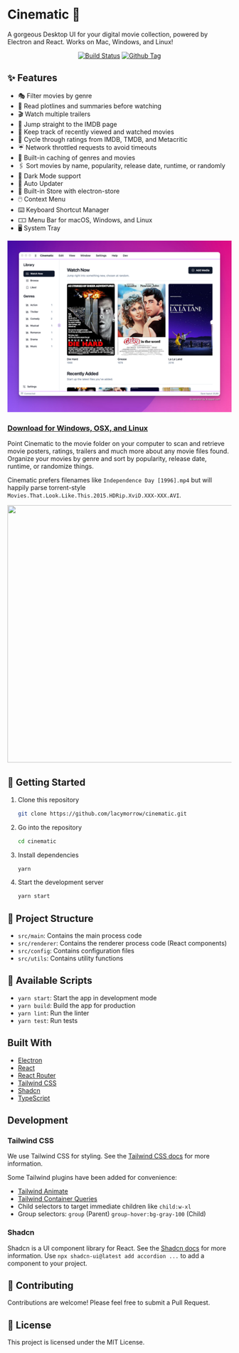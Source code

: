 # Cinematic 🎥

A gorgeous Desktop UI for your digital movie collection, powered by Electron and React. Works on Mac, Windows, and Linux!

<div align="center">

[![Build Status][github-actions-status]][github-actions-url]
[![Github Tag][github-tag-image]][github-tag-url]

</div>

## ✨ Features

- 🎭 Filter movies by genre
- 🚥 Read plotlines and summaries before watching
- 🎬 Watch multiple trailers
- 🥃 Jump straight to the IMDB page
- 🍱 Keep track of recently viewed and watched movies
- 🍅 Cycle through ratings from IMDB, TMDB, and Metacritic
- ☔️ Network throttled requests to avoid timeouts
- 🐠 Built-in caching of genres and movies
- 🖇 Sort movies by name, popularity, release date, runtime, or randomly
- 🌙 Dark Mode support
- 🔄 Auto Updater
- 💾 Built-in Store with electron-store
- 🖱️ Context Menu
- ⌨️ Keyboard Shortcut Manager
- 🀱 Menu Bar for macOS, Windows, and Linux
- 🖥️ System Tray

[![Cinematic Light UI](https://raw.githubusercontent.com/lacymorrow/cinematic/main/public/demo.png)](https://github.com/lacymorrow/cinematic/releases)

### [Download for Windows, OSX, and Linux](https://github.com/lacymorrow/cinematic/releases)

Point Cinematic to the movie folder on your computer to scan and retrieve movie posters, ratings, trailers and much more about any movie files found.
Organize your movies by genre and sort by popularity, release date, runtime, or randomize things.

Cinematic prefers filenames like `Independence Day [1996].mp4` but will happily parse torrent-style `Movies.That.Look.Like.This.2015.HDRip.XviD.XXX-XXX.AVI`.

<p align="center">
  <img width="815" height="578" src="https://raw.githubusercontent.com/lacymorrow/cinematic/main/public/cinematic.gif">
</p>

## 🚀 Getting Started

1. Clone this repository
   ```bash
   git clone https://github.com/lacymorrow/cinematic.git
   ```

2. Go into the repository
   ```bash
   cd cinematic
   ```

3. Install dependencies
   ```bash
   yarn
   ```

4. Start the development server
   ```bash
   yarn start
   ```

## 📁 Project Structure

- `src/main`: Contains the main process code
- `src/renderer`: Contains the renderer process code (React components)
- `src/config`: Contains configuration files
- `src/utils`: Contains utility functions

## 📜 Available Scripts

- `yarn start`: Start the app in development mode
- `yarn build`: Build the app for production
- `yarn lint`: Run the linter
- `yarn test`: Run tests

## Built With

- [Electron](https://electronjs.org/)
- [React](https://reactjs.org/)
- [React Router](https://reacttraining.com/react-router/)
- [Tailwind CSS](https://tailwindcss.com/)
- [Shadcn](https://ui.shadcn.com/)
- [TypeScript](https://www.typescriptlang.org/)

## Development

### Tailwind CSS

We use Tailwind CSS for styling. See the [Tailwind CSS docs](https://tailwindcss.com/docs) for more information.

Some Tailwind plugins have been added for convenience:

- [Tailwind Animate](https://github.com/jamiebuilds/tailwindcss-animate)
- [Tailwind Container Queries](https://github.com/tailwindlabs/tailwindcss-container-queries)
- Child selectors to target immediate children like `child:w-xl`
- Group selectors: `group` (Parent) `group-hover:bg-gray-100` (Child)

### Shadcn

Shadcn is a UI component library for React. See the [Shadcn docs](https://ui.shadcn.com/) for more information.
Use `npx shadcn-ui@latest add accordion ...` to add a component to your project.

## 🤝 Contributing

Contributions are welcome! Please feel free to submit a Pull Request.

## 📄 License

This project is licensed under the MIT License.

[github-actions-status]: https://github.com/lacymorrow/cinematic/workflows/Build/badge.svg
[github-actions-url]: https://github.com/lacymorrow/cinematic/actions
[github-tag-image]: https://img.shields.io/github/tag/lacymorrow/cinematic.svg?label=version
[github-tag-url]: https://github.com/lacymorrow/cinematic/releases/latest
